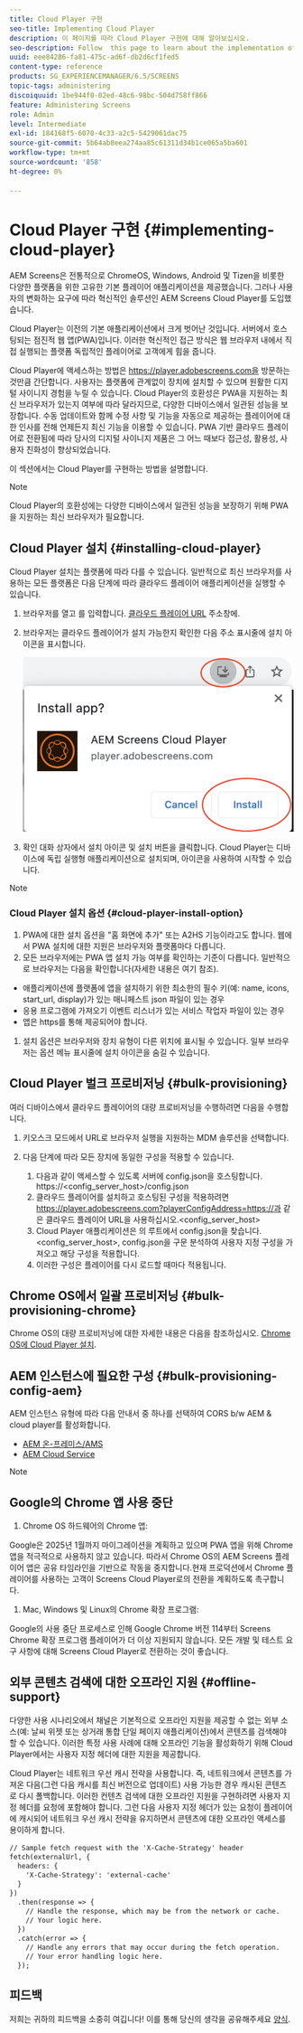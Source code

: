 ```yaml
---
title: Cloud Player 구현
seo-title: Implementing Cloud Player
description: 이 페이지를 따라 Cloud Player 구현에 대해 알아보십시오.
seo-description: Follow  this page to learn about the implementation of the Cloud Player.
uuid: eee84286-fa81-475c-ad6f-db2d6cf1fed5
content-type: reference
products: SG_EXPERIENCEMANAGER/6.5/SCREENS
topic-tags: administering
discoiquuid: 1be944f0-02ed-48c6-98bc-504d758ff866
feature: Administering Screens
role: Admin
level: Intermediate
exl-id: 184168f5-6070-4c33-a2c5-5429061dac75
source-git-commit: 5b64ab8eea274aa85c61311d34b1ce065a5ba601
workflow-type: tm+mt
source-wordcount: '858'
ht-degree: 0%

---
```


# Cloud Player 구현  {#implementing-cloud-player}

AEM Screens은 전통적으로 ChromeOS, Windows, Android 및 Tizen을 비롯한 다양한 플랫폼을 위한 고유한 기본 플레이어 애플리케이션을 제공했습니다. 그러나 사용자의 변화하는 요구에 따라 혁신적인 솔루션인 AEM Screens Cloud Player를 도입했습니다.

Cloud Player는 이전의 기본 애플리케이션에서 크게 벗어난 것입니다. 서버에서 호스팅되는 점진적 웹 앱(PWA)입니다. 이러한 혁신적인 접근 방식은 웹 브라우저 내에서 직접 실행되는 플랫폼 독립적인 플레이어로 고객에게 힘을 줍니다.

Cloud Player에 액세스하는 방법은 https://player.adobescreens.com을 방문하는 것만큼 간단합니다. 사용자는 플랫폼에 관계없이 장치에 설치할 수 있으며 원활한 디지털 사이니지 경험을 누릴 수 있습니다. Cloud Player의 호환성은 PWA을 지원하는 최신 브라우저가 있는지 여부에 따라 달라지므로, 다양한 디바이스에서 일관된 성능을 보장합니다. 수동 업데이트와 함께 수정 사항 및 기능을 자동으로 제공하는 플레이어에 대한 인사를 전해 언제든지 최신 기능을 이용할 수 있습니다. PWA 기반 클라우드 플레이어로 전환됨에 따라 당사의 디지털 사이니지 제품은 그 어느 때보다 접근성, 활용성, 사용자 친화성이 향상되었습니다.

이 섹션에서는 Cloud Player를 구현하는 방법을 설명합니다.

>[!NOTE]
>
>Cloud Player의 호환성에는 다양한 디바이스에서 일관된 성능을 보장하기 위해 PWA을 지원하는 최신 브라우저가 필요합니다.

## Cloud Player 설치 {#installing-cloud-player}

Cloud Player 설치는 플랫폼에 따라 다를 수 있습니다. 일반적으로 최신 브라우저를 사용하는 모든 플랫폼은 다음 단계에 따라 클라우드 플레이어 애플리케이션을 실행할 수 있습니다.

1. 브라우저를 열고 를 입력합니다. [클라우드 플레이어 URL](https://player.adobescreens.com) 주소창에.
1. 브라우저는 클라우드 플레이어가 설치 가능한지 확인한 다음 주소 표시줄에 설치 아이콘을 표시합니다.

   ![이미지](/help/user-guide/assets/cloud-player-install.png)

1. 확인 대화 상자에서 설치 아이콘 및 설치 버튼을 클릭합니다. Cloud Player는 디바이스에 독립 실행형 애플리케이션으로 설치되며, 아이콘을 사용하여 시작할 수 있습니다.

>[!NOTE]
>
>### Cloud Player 설치 옵션 {#cloud-player-install-option}
>
1. PWA에 대한 설치 옵션을 &quot;홈 화면에 추가&quot; 또는 A2HS 기능이라고도 합니다.  웹에서 PWA 설치에 대한 지원은 브라우저와 플랫폼마다 다릅니다.
1. 모든 브라우저에는 PWA 앱 설치 가능 여부를 확인하는 기준이 다릅니다. 일반적으로 브라우저는 다음을 확인합니다(자세한 내용은 여기 참조).
>
* 애플리케이션에 플랫폼에 앱을 설치하기 위한 최소한의 필수 키(예: name, icons, start_url, display)가 있는 매니페스트 json 파일이 있는 경우
* 응용 프로그램에 가져오기 이벤트 리스너가 있는 서비스 작업자 파일이 있는 경우
* 앱은 https를 통해 제공되어야 합니다.
>
1. 설치 옵션은 브라우저와 장치 유형이 다른 위치에 표시될 수 있습니다. 일부 브라우저는 옵션 메뉴 표시줄에 설치 아이콘을 숨길 수 있습니다.

## Cloud Player 벌크 프로비저닝 {#bulk-provisioning}

여러 디바이스에서 클라우드 플레이어의 대량 프로비저닝을 수행하려면 다음을 수행합니다.

1. 키오스크 모드에서 URL로 브라우저 실행을 지원하는 MDM 솔루션을 선택합니다.
1. 다음 단계에 따라 모든 장치에 동일한 구성을 적용할 수 있습니다.

   1. 다음과 같이 액세스할 수 있도록 서버에 config.json을 호스팅합니다. https://&lt;config_server_host>/config.json
   1. 클라우드 플레이어를 설치하고 호스팅된 구성을 적용하려면 https://player.adobescreens.com?playerConfigAddress=https://과 같은 클라우드 플레이어 URL을 사용하십시오.&lt;config_server_host>
   1. Cloud Player 애플리케이션은 의 루트에서 config.json을 찾습니다. &lt;config_server_host>, config.json을 구문 분석하여 사용자 지정 구성을 가져오고 해당 구성을 적용합니다.
   1. 이러한 구성은 플레이어를 다시 로드할 때마다 적용됩니다.

## Chrome OS에서 일괄 프로비저닝 {#bulk-provisioning-chrome}

Chrome OS의 대량 프로비저닝에 대한 자세한 내용은 다음을 참조하십시오. [Chrome OS에 Cloud Player 설치](https://main--screens-franklin-documentation--hlxscreens.hlx.page/updates/cloud-player/guides/chromeos-install-cloud-player).

## AEM 인스턴스에 필요한 구성 {#bulk-provisioning-config-aem}

AEM 인스턴스 유형에 따라 다음 안내서 중 하나를 선택하여 CORS b/w AEM &amp; cloud player를 활성화합니다.
* [AEM 온-프레미스/AMS](https://main--screens-franklin-documentation--hlxscreens.hlx.live/updates/cloud-player/guides/cors-settings-aem-onpremandams)
* [AEM Cloud Service](https://main--screens-franklin-documentation--hlxscreens.hlx.live/updates/cloud-player/guides/cors-settings-aem-cs)

>[!NOTE]
>
## Google의 Chrome 앱 사용 중단
>
1. Chrome OS 하드웨어의 Chrome 앱:
>
Google은 2025년 1월까지 마이그레이션을 계획하고 있으며 PWA 앱을 위해 Chrome 앱을 적극적으로 사용하지 않고 있습니다. 따라서 Chrome OS의 AEM Screens 플레이어 앱은 공유 타임라인을 기반으로 작동을 중지합니다.현재 프로덕션에서 Chrome 플레이어를 사용하는 고객이 Screens Cloud Player로의 전환을 계획하도록 촉구합니다.
>
1. Mac, Windows 및 Linux의 Chrome 확장 프로그램:
>
Google의 사용 중단 프로세스로 인해 Google Chrome 버전 114부터 Screens Chrome 확장 프로그램 플레이어가 더 이상 지원되지 않습니다. 모든 개발 및 테스트 요구 사항에 대해 Screens Cloud Player로 전환하는 것이 좋습니다.

## 외부 콘텐츠 검색에 대한 오프라인 지원 {#offline-support}

다양한 사용 시나리오에서 채널은 기본적으로 오프라인 지원을 제공할 수 없는 외부 소스(예: 날씨 위젯 또는 상거래 통합 단일 페이지 애플리케이션)에서 콘텐츠를 검색해야 할 수 있습니다. 이러한 특정 사용 사례에 대해 오프라인 기능을 활성화하기 위해 Cloud Player에서는 사용자 지정 헤더에 대한 지원을 제공합니다.

Cloud Player는 네트워크 우선 캐시 전략을 사용합니다. 즉, 네트워크에서 콘텐츠를 가져온 다음(그런 다음 캐시를 최신 버전으로 업데이트) 사용 가능한 경우 캐시된 콘텐츠로 다시 폴백합니다. 이러한 컨텐츠 검색에 대한 오프라인 지원을 구현하려면 사용자 지정 헤더를 요청에 포함해야 합니다. 그런 다음 사용자 지정 헤더가 있는 요청이 플레이어에 캐시되어 네트워크 우선 캐시 전략을 유지하면서 콘텐츠에 대한 오프라인 액세스를 용이하게 합니다.

```
// Sample fetch request with the 'X-Cache-Strategy' header
fetch(externalUrl, {
  headers: {
    'X-Cache-Strategy': 'external-cache'
  }
})
  .then(response => {
    // Handle the response, which may be from the network or cache.
    // Your logic here.
  })
  .catch(error => {
    // Handle any errors that may occur during the fetch operation.
    // Your error handling logic here.
  }); 
```

## 피드백

저희는 귀하의 피드백을 소중히 여깁니다! 이를 통해 당신의 생각을 공유해주세요 [양식](https://forms.office.com/r/MQXX9JsuEd).

